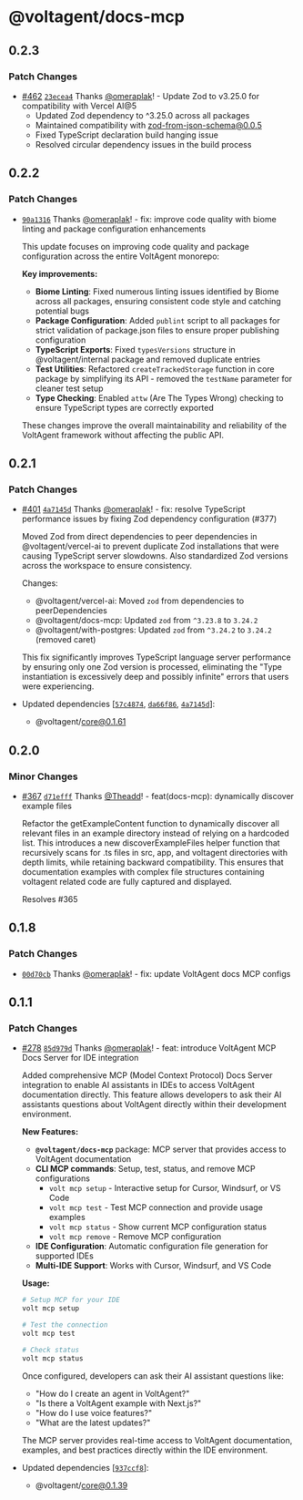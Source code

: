 # @voltagent/docs-mcp

## 0.2.3

### Patch Changes

- [#462](https://github.com/VoltAgent/voltagent/pull/462) [`23ecea4`](https://github.com/VoltAgent/voltagent/commit/23ecea421b8c699f5c395dc8aed687f94d558b6c) Thanks [@omeraplak](https://github.com/omeraplak)! - Update Zod to v3.25.0 for compatibility with Vercel AI@5
  - Updated Zod dependency to ^3.25.0 across all packages
  - Maintained compatibility with zod-from-json-schema@0.0.5
  - Fixed TypeScript declaration build hanging issue
  - Resolved circular dependency issues in the build process

## 0.2.2

### Patch Changes

- [`90a1316`](https://github.com/VoltAgent/voltagent/commit/90a131622a876c0d91e1b9046a5e1fc143fef6b5) Thanks [@omeraplak](https://github.com/omeraplak)! - fix: improve code quality with biome linting and package configuration enhancements

  This update focuses on improving code quality and package configuration across the entire VoltAgent monorepo:

  **Key improvements:**
  - **Biome Linting**: Fixed numerous linting issues identified by Biome across all packages, ensuring consistent code style and catching potential bugs
  - **Package Configuration**: Added `publint` script to all packages for strict validation of package.json files to ensure proper publishing configuration
  - **TypeScript Exports**: Fixed `typesVersions` structure in @voltagent/internal package and removed duplicate entries
  - **Test Utilities**: Refactored `createTrackedStorage` function in core package by simplifying its API - removed the `testName` parameter for cleaner test setup
  - **Type Checking**: Enabled `attw` (Are The Types Wrong) checking to ensure TypeScript types are correctly exported

  These changes improve the overall maintainability and reliability of the VoltAgent framework without affecting the public API.

## 0.2.1

### Patch Changes

- [#401](https://github.com/VoltAgent/voltagent/pull/401) [`4a7145d`](https://github.com/VoltAgent/voltagent/commit/4a7145debd66c7b1dfb953608e400b6c1ed02db7) Thanks [@omeraplak](https://github.com/omeraplak)! - fix: resolve TypeScript performance issues by fixing Zod dependency configuration (#377)

  Moved Zod from direct dependencies to peer dependencies in @voltagent/vercel-ai to prevent duplicate Zod installations that were causing TypeScript server slowdowns. Also standardized Zod versions across the workspace to ensure consistency.

  Changes:
  - @voltagent/vercel-ai: Moved `zod` from dependencies to peerDependencies
  - @voltagent/docs-mcp: Updated `zod` from `^3.23.8` to `3.24.2`
  - @voltagent/with-postgres: Updated `zod` from `^3.24.2` to `3.24.2` (removed caret)

  This fix significantly improves TypeScript language server performance by ensuring only one Zod version is processed, eliminating the "Type instantiation is excessively deep and possibly infinite" errors that users were experiencing.

- Updated dependencies [[`57c4874`](https://github.com/VoltAgent/voltagent/commit/57c4874d4d4807c50242b2e34ab9574fc6129888), [`da66f86`](https://github.com/VoltAgent/voltagent/commit/da66f86d92a278007c2d3386d22b482fa70d93ff), [`4a7145d`](https://github.com/VoltAgent/voltagent/commit/4a7145debd66c7b1dfb953608e400b6c1ed02db7)]:
  - @voltagent/core@0.1.61

## 0.2.0

### Minor Changes

- [#367](https://github.com/VoltAgent/voltagent/pull/367) [`d71efff`](https://github.com/VoltAgent/voltagent/commit/d71efff5d2b9822d787bfed62329e56ee441774a) Thanks [@Theadd](https://github.com/Theadd)! - feat(docs-mcp): dynamically discover example files

  Refactor the getExampleContent function to dynamically discover all relevant files in an example directory instead of relying on a hardcoded list. This introduces a new discoverExampleFiles helper function that recursively scans for .ts files in src, app, and voltagent directories with depth limits, while retaining backward compatibility. This ensures that documentation examples with complex file structures containing voltagent related code are fully captured and displayed.

  Resolves #365

## 0.1.8

### Patch Changes

- [`00d70cb`](https://github.com/VoltAgent/voltagent/commit/00d70cbb570e4d748ab37e177e4e5df869d52e03) Thanks [@omeraplak](https://github.com/omeraplak)! - fix: update VoltAgent docs MCP configs

## 0.1.1

### Patch Changes

- [#278](https://github.com/VoltAgent/voltagent/pull/278) [`85d979d`](https://github.com/VoltAgent/voltagent/commit/85d979d5205f23ab6e3a85e68af6c46fa7c0f648) Thanks [@omeraplak](https://github.com/omeraplak)! - feat: introduce VoltAgent MCP Docs Server for IDE integration

  Added comprehensive MCP (Model Context Protocol) Docs Server integration to enable AI assistants in IDEs to access VoltAgent documentation directly. This feature allows developers to ask their AI assistants questions about VoltAgent directly within their development environment.

  **New Features:**
  - **`@voltagent/docs-mcp`** package: MCP server that provides access to VoltAgent documentation
  - **CLI MCP commands**: Setup, test, status, and remove MCP configurations
    - `volt mcp setup` - Interactive setup for Cursor, Windsurf, or VS Code
    - `volt mcp test` - Test MCP connection and provide usage examples
    - `volt mcp status` - Show current MCP configuration status
    - `volt mcp remove` - Remove MCP configuration
  - **IDE Configuration**: Automatic configuration file generation for supported IDEs
  - **Multi-IDE Support**: Works with Cursor, Windsurf, and VS Code

  **Usage:**

  ```bash
  # Setup MCP for your IDE
  volt mcp setup

  # Test the connection
  volt mcp test

  # Check status
  volt mcp status
  ```

  Once configured, developers can ask their AI assistant questions like:
  - "How do I create an agent in VoltAgent?"
  - "Is there a VoltAgent example with Next.js?"
  - "How do I use voice features?"
  - "What are the latest updates?"

  The MCP server provides real-time access to VoltAgent documentation, examples, and best practices directly within the IDE environment.

- Updated dependencies [[`937ccf8`](https://github.com/VoltAgent/voltagent/commit/937ccf8bf84a4261ee9ed2c94aab9f8c49ab69bd)]:
  - @voltagent/core@0.1.39
